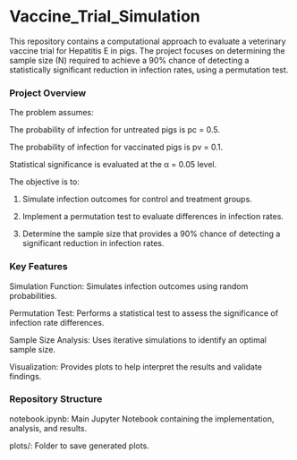 # Vaccine_Trial_Simulation
This repository contains a computational approach to evaluate a veterinary vaccine trial for Hepatitis E in pigs. The project focuses on determining the sample size (N) required to achieve a 90% chance of detecting a statistically significant reduction in infection rates, using a permutation test.

### Project Overview

The problem assumes:

The probability of infection for untreated pigs is pc = 0.5.

The probability of infection for vaccinated pigs is pv = 0.1.

Statistical significance is evaluated at the α = 0.05 level.

The objective is to:

1. Simulate infection outcomes for control and treatment groups.

2. Implement a permutation test to evaluate differences in infection rates.

3. Determine the sample size  that provides a 90% chance of detecting a significant reduction in infection rates.

### Key Features

Simulation Function: Simulates infection outcomes using random probabilities.

Permutation Test: Performs a statistical test to assess the significance of infection rate differences.

Sample Size Analysis: Uses iterative simulations to identify an optimal sample size.

Visualization: Provides plots to help interpret the results and validate findings.

### Repository Structure

notebook.ipynb: Main Jupyter Notebook containing the implementation, analysis, and results.

plots/: Folder to save generated plots.
